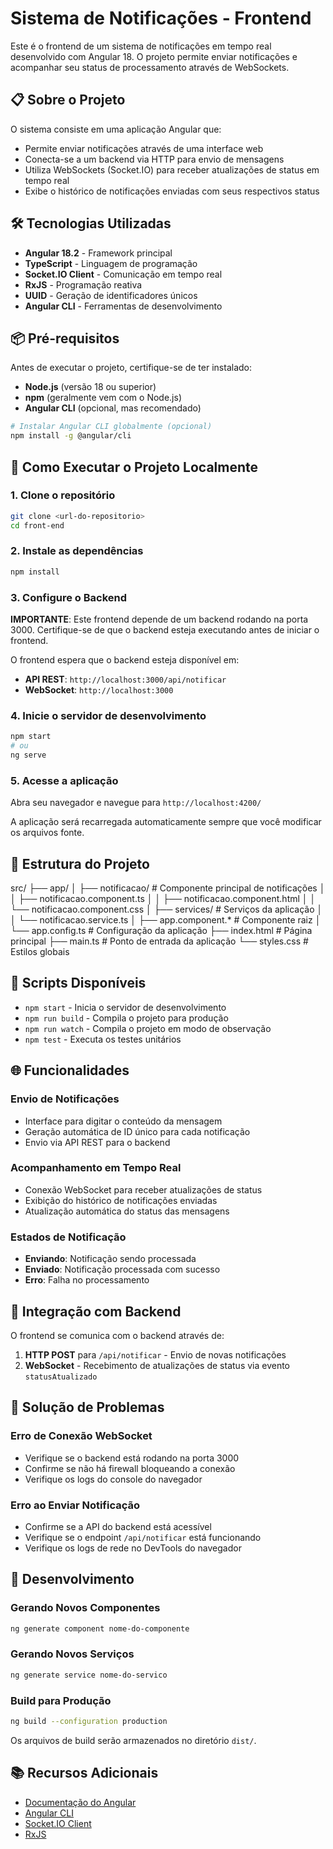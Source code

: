 # Sistema de Notificações - Frontend

Este é o frontend de um sistema de notificações em tempo real desenvolvido com Angular 18. O projeto permite enviar notificações e acompanhar seu status de processamento através de WebSockets.

## 📋 Sobre o Projeto

O sistema consiste em uma aplicação Angular que:
- Permite enviar notificações através de uma interface web
- Conecta-se a um backend via HTTP para envio de mensagens
- Utiliza WebSockets (Socket.IO) para receber atualizações de status em tempo real
- Exibe o histórico de notificações enviadas com seus respectivos status

## 🛠️ Tecnologias Utilizadas

- **Angular 18.2** - Framework principal
- **TypeScript** - Linguagem de programação
- **Socket.IO Client** - Comunicação em tempo real
- **RxJS** - Programação reativa
- **UUID** - Geração de identificadores únicos
- **Angular CLI** - Ferramentas de desenvolvimento

## 📦 Pré-requisitos

Antes de executar o projeto, certifique-se de ter instalado:

- **Node.js** (versão 18 ou superior)
- **npm** (geralmente vem com o Node.js)
- **Angular CLI** (opcional, mas recomendado)

```bash
# Instalar Angular CLI globalmente (opcional)
npm install -g @angular/cli
```

## 🚀 Como Executar o Projeto Localmente

### 1. Clone o repositório
```bash
git clone <url-do-repositorio>
cd front-end
```

### 2. Instale as dependências
```bash
npm install
```

### 3. Configure o Backend
**IMPORTANTE**: Este frontend depende de um backend rodando na porta 3000. Certifique-se de que o backend esteja executando antes de iniciar o frontend.

O frontend espera que o backend esteja disponível em:
- **API REST**: `http://localhost:3000/api/notificar`
- **WebSocket**: `http://localhost:3000`

### 4. Inicie o servidor de desenvolvimento
```bash
npm start
# ou
ng serve
```

### 5. Acesse a aplicação
Abra seu navegador e navegue para `http://localhost:4200/`

A aplicação será recarregada automaticamente sempre que você modificar os arquivos fonte.

## 📁 Estrutura do Projeto
src/
├── app/
│   ├── notificacao/           # Componente principal de notificações
│   │   ├── notificacao.component.ts
│   │   ├── notificacao.component.html
│   │   └── notificacao.component.css
│   ├── services/              # Serviços da aplicação
│   │   └── notificacao.service.ts
│   ├── app.component.*        # Componente raiz
│   └── app.config.ts          # Configuração da aplicação
├── index.html                 # Página principal
├── main.ts                    # Ponto de entrada da aplicação
└── styles.css                 # Estilos globais

## 🔧 Scripts Disponíveis

- `npm start` - Inicia o servidor de desenvolvimento
- `npm run build` - Compila o projeto para produção
- `npm run watch` - Compila o projeto em modo de observação
- `npm test` - Executa os testes unitários

## 🌐 Funcionalidades

### Envio de Notificações
- Interface para digitar o conteúdo da mensagem
- Geração automática de ID único para cada notificação
- Envio via API REST para o backend

### Acompanhamento em Tempo Real
- Conexão WebSocket para receber atualizações de status
- Exibição do histórico de notificações enviadas
- Atualização automática do status das mensagens

### Estados de Notificação
- **Enviando**: Notificação sendo processada
- **Enviado**: Notificação processada com sucesso
- **Erro**: Falha no processamento

## 🔗 Integração com Backend

O frontend se comunica com o backend através de:

1. **HTTP POST** para `/api/notificar` - Envio de novas notificações
2. **WebSocket** - Recebimento de atualizações de status via evento `statusAtualizado`

## 🐛 Solução de Problemas

### Erro de Conexão WebSocket
- Verifique se o backend está rodando na porta 3000
- Confirme se não há firewall bloqueando a conexão
- Verifique os logs do console do navegador

### Erro ao Enviar Notificação
- Confirme se a API do backend está acessível
- Verifique se o endpoint `/api/notificar` está funcionando
- Verifique os logs de rede no DevTools do navegador

## 📝 Desenvolvimento

### Gerando Novos Componentes
```bash
ng generate component nome-do-componente
```

### Gerando Novos Serviços
```bash
ng generate service nome-do-servico
```

### Build para Produção
```bash
ng build --configuration production
```

Os arquivos de build serão armazenados no diretório `dist/`.

## 📚 Recursos Adicionais

- [Documentação do Angular](https://angular.dev/)
- [Angular CLI](https://angular.dev/tools/cli)
- [Socket.IO Client](https://socket.io/docs/v4/client-api/)
- [RxJS](https://rxjs.dev/)
